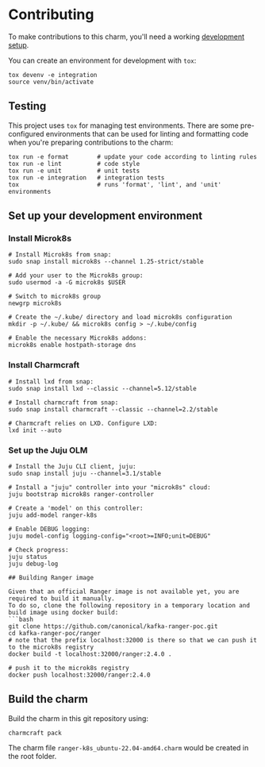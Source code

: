 # Contributing

To make contributions to this charm, you'll need a working [development setup](https://juju.is/docs/sdk/dev-setup).

You can create an environment for development with `tox`:

```shell
tox devenv -e integration
source venv/bin/activate
```

## Testing

This project uses `tox` for managing test environments. There are some pre-configured environments
that can be used for linting and formatting code when you're preparing contributions to the charm:

```shell
tox run -e format        # update your code according to linting rules
tox run -e lint          # code style
tox run -e unit          # unit tests
tox run -e integration   # integration tests
tox                      # runs 'format', 'lint', and 'unit' environments
```

## Set up your development environment
### Install Microk8s
```
# Install Microk8s from snap:
sudo snap install microk8s --channel 1.25-strict/stable

# Add your user to the Microk8s group:
sudo usermod -a -G microk8s $USER

# Switch to microk8s group
newgrp microk8s

# Create the ~/.kube/ directory and load microk8s configuration
mkdir -p ~/.kube/ && microk8s config > ~/.kube/config

# Enable the necessary Microk8s addons:
microk8s enable hostpath-storage dns
```
### Install Charmcraft
```
# Install lxd from snap:
sudo snap install lxd --classic --channel=5.12/stable

# Install charmcraft from snap:
sudo snap install charmcraft --classic --channel=2.2/stable

# Charmcraft relies on LXD. Configure LXD:
lxd init --auto
```
### Set up the Juju OLM
```
# Install the Juju CLI client, juju:
sudo snap install juju --channel=3.1/stable

# Install a "juju" controller into your "microk8s" cloud:
juju bootstrap microk8s ranger-controller

# Create a 'model' on this controller:
juju add-model ranger-k8s

# Enable DEBUG logging:
juju model-config logging-config="<root>=INFO;unit=DEBUG"

# Check progress:
juju status
juju debug-log

## Building Ranger image 

Given that an official Ranger image is not available yet, you are required to build it manually.
To do so, clone the following repository in a temporary location and build image using docker build:
```bash
git clone https://github.com/canonical/kafka-ranger-poc.git
cd kafka-ranger-poc/ranger
# note that the prefix localhost:32000 is there so that we can push it to the microk8s registry
docker build -t localhost:32000/ranger:2.4.0 .

# push it to the microk8s registry
docker push localhost:32000/ranger:2.4.0
```

## Build the charm

Build the charm in this git repository using:

```shell
charmcraft pack
```
The charm file `ranger-k8s_ubuntu-22.04-amd64.charm` would be created in the root folder.


<!-- You may want to include any contribution/style guidelines in this document>
